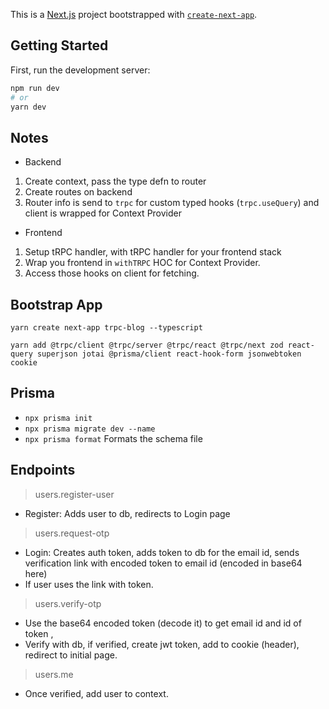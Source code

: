 This is a [Next.js](https://nextjs.org/) project bootstrapped with [`create-next-app`](https://github.com/vercel/next.js/tree/canary/packages/create-next-app).

## Getting Started

First, run the development server:

```bash
npm run dev
# or
yarn dev
```

## Notes

- Backend

1. Create context, pass the type defn to router
2. Create routes on backend
3. Router info is send to `trpc` for custom typed hooks (`trpc.useQuery`) and client is wrapped for Context Provider

- Frontend

1. Setup tRPC handler, with tRPC handler for your frontend stack
2. Wrap you frontend in `withTRPC` HOC for Context Provider.
3. Access those hooks on client for fetching. 

<!--  -->

## Bootstrap App
`yarn create next-app trpc-blog --typescript`

`yarn add @trpc/client @trpc/server @trpc/react @trpc/next zod react-query superjson jotai @prisma/client react-hook-form jsonwebtoken cookie`
## Prisma

- `npx prisma init`
- `npx prisma migrate dev --name`
- `npx prisma format` Formats the schema file

## Endpoints

> users.register-user
- Register: Adds user to db, redirects to Login page

> users.request-otp
- Login: Creates auth token, adds token to db for the email id, sends verification link with encoded token to email id (encoded in base64 here)
- If user uses the link with token.

> users.verify-otp
- Use the base64 encoded token (decode it) to get email id and id of token ,
- Verify with db, if verified, create jwt token, add to cookie (header), redirect to initial page.

> users.me

- Once verified, add user to context.